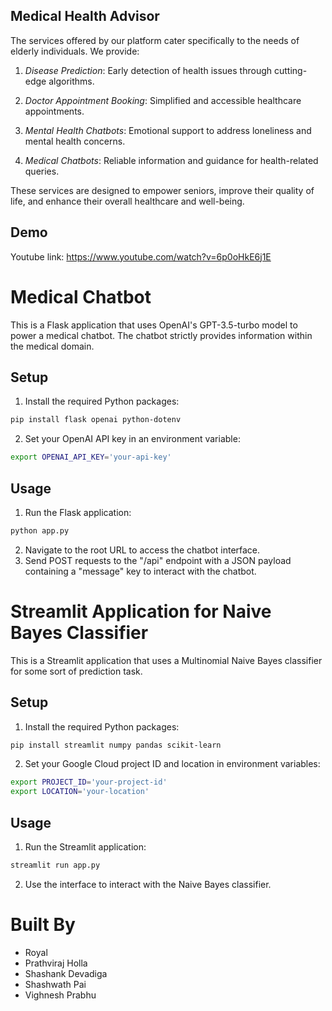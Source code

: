 ## Medical Health Advisor
The services offered by our platform cater specifically to the needs of elderly individuals. We provide:

1. *Disease Prediction*: Early detection of health issues through cutting-edge algorithms.

2. *Doctor Appointment Booking*: Simplified and accessible healthcare appointments.

3. *Mental Health Chatbots*: Emotional support to address loneliness and mental health concerns.

4. *Medical Chatbots*: Reliable information and guidance for health-related queries.

These services are designed to empower seniors, improve their quality of life, and enhance their overall healthcare and well-being.



## Demo

Youtube link: https://www.youtube.com/watch?v=6p0oHkE6j1E

# Medical Chatbot

This is a Flask application that uses OpenAI's GPT-3.5-turbo model to power a medical chatbot. The chatbot strictly provides information within the medical domain.

## Setup

1. Install the required Python packages: 
```bash
pip install flask openai python-dotenv
```
2. Set your OpenAI API key in an environment variable:
```bash
export OPENAI_API_KEY='your-api-key'
```

## Usage

1. Run the Flask application:
```bash
python app.py
```
2. Navigate to the root URL to access the chatbot interface.
3. Send POST requests to the "/api" endpoint with a JSON payload containing a "message" key to interact with the chatbot.

# Streamlit Application for Naive Bayes Classifier

This is a Streamlit application that uses a Multinomial Naive Bayes classifier for some sort of prediction task.

## Setup

1. Install the required Python packages: 
```bash
pip install streamlit numpy pandas scikit-learn
```
2. Set your Google Cloud project ID and location in environment variables:
```bash
export PROJECT_ID='your-project-id'
export LOCATION='your-location'
```

## Usage

1. Run the Streamlit application:
```bash
streamlit run app.py
```
2. Use the interface to interact with the Naive Bayes classifier.

# Built By
- Royal
- Prathviraj Holla
- Shashank Devadiga
- Shashwath Pai
- Vighnesh Prabhu   


